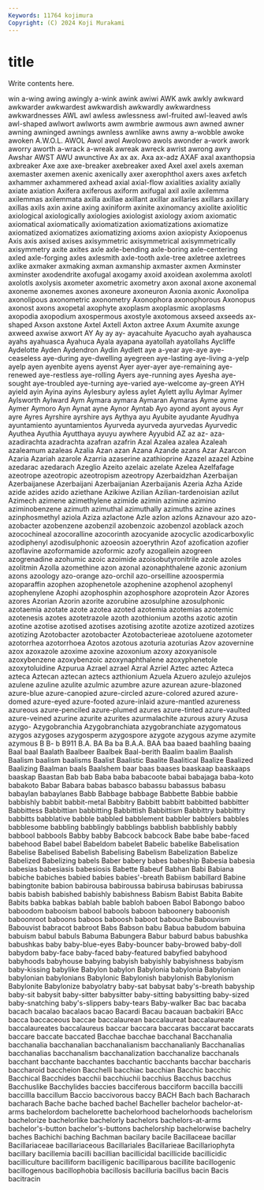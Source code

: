 ```yaml
---
Keywords: 11764 kojimura
Copyright: (C) 2024 Koji Murakami
---
```


# title

Write contents here.



win a-wing awing awingly a-wink awink awiwi AWK
awk awkly awkward awkwarder awkwardest awkwardish awkwardly awkwardness awkwardnesses AWL
awl awless awlessness awl-fruited awl-leaved awls awl-shaped awlwort awlworts awm
awmbrie awmous awn awned awner awning awninged awnings awnless awnlike
awns awny a-wobble awoke awoken A.W.O.L. AWOL Awol awol Awolowo
awols awonder a-work awork aworry aworth a-wrack a-wreak awreak awreck
awrist awrong awry Awshar AWST AWU awunctive Ax ax ax.
Axa ax-adz AXAF axal axanthopsia axbreaker Axe axe axe-breaker axebreaker
axed Axel axel axels axeman axemaster axemen axenic axenically axer
axerophthol axers axes axfetch axhammer axhammered axhead axial axial-flow axialities
axiality axially axiate axiation Axifera axiferous axiform axifugal axil axile
axilemma axilemmas axilemmata axilla axillae axillant axillar axillaries axillars axillary
axillas axils axin axine axing axiniform axinite axinomancy axiolite axiolitic
axiological axiologically axiologies axiologist axiology axiom axiomatic axiomatical axiomatically axiomatization
axiomatizations axiomatize axiomatized axiomatizes axiomatizing axioms axion axiopisty Axiopoenus Axis
axis axised axises axisymmetric axisymmetrical axisymmetrically axisymmetry axite axites axle
axle-bending axle-boring axle-centering axled axle-forging axles axlesmith axle-tooth axle-tree axletree
axletrees axlike axmaker axmaking axman axmanship axmaster axmen Axminster axminster
axodendrite axofugal axogamy axoid axoidean axolemma axolotl axolotls axolysis axometer
axometric axometry axon axonal axone axonemal axoneme axonemes axones axoneure
axoneuron Axonia axonic Axonolipa axonolipous axonometric axonometry Axonophora axonophorous Axonopus
axonost axons axopetal axophyte axoplasm axoplasmic axoplasms axopodia axopodium axospermous
axostyle axotomous axseed axseeds ax-shaped Axson axstone Axtel Axtell Axton
axtree Axum Axumite axunge axweed axwise axwort AY Ay ay
ay- ayacahuite Ayacucho ayah ayahausca ayahs ayahuasca Ayahuca Ayala ayapana
ayatollah ayatollahs Aycliffe Aydelotte Ayden Aydendron Aydin Aydlett aye a-year
aye-aye aye-ceaseless aye-during aye-dwelling ayegreen aye-lasting aye-living a-yelp ayelp ayen
ayenbite ayens ayenst Ayer ayer-ayer aye-remaining aye-renewed aye-restless aye-rolling Ayers
aye-running ayes Ayesha aye-sought aye-troubled aye-turning aye-varied aye-welcome ay-green AYH
ayield ayin Ayina ayins Aylesbury ayless aylet Aylett ayllu Aylmar
Aylmer Aylsworth Aylward Aym Aymara aymara Aymaran Aymaras Ayme ayme
Aymer Aymoro Ayn Aynat ayne Aynor Ayntab Ayo ayond ayont
ayous Ayr ayre Ayres Ayrshire ayrshire ays Aythya ayu Ayubite
ayudante Ayudhya ayuntamiento ayuntamientos Ayurveda ayurveda ayurvedas Ayurvedic Ayuthea Ayuthia
Ayutthaya ayuyu aywhere Ayyubid AZ az az- aza- azadirachta azadrachta
azafran azafrin Azal Azalea azalea Azaleah azaleamum azaleas Azalia Azan
azan Azana Azande azans Azar Azarcon Azaria Azariah azarole Azarria
azaserine azathioprine Azazel azazel Azbine azedarac azedarach Azeglio Azeito azelaic
azelate Azelea Azelfafage azeotrope azeotropic azeotropism azeotropy Azerbaidzhan Azerbaijan Azerbaijanese
Azerbaijani Azerbaijanian Azerbaijanis Azeria Azha Azide azide azides azido aziethane
Azikiwe Azilian Azilian-tardenoisian azilut Azimech azimene azimethylene azimide azimin azimine
azimino aziminobenzene azimuth azimuthal azimuthally azimuths azine azines azinphosmethyl aziola
Aziza azlactone Azle azlon azlons Aznavour azo azo- azobacter azobenzene
azobenzil azobenzoic azobenzol azoblack azoch azocochineal azocoralline azocorinth azocyanide azocyclic
azodicarboxylic azodiphenyl azodisulphonic azoeosin azoerythrin Azof azofication azofier azoflavine azoformamide
azoformic azofy azogallein azogreen azogrenadine azohumic azoic azoimide azoisobutyronitrile azole
azoles azolitmin Azolla azomethine azon azonal azonaphthalene azonic azonium azons
azoology azo-orange azo-orchil azo-orseilline azoospermia azoparaffin azophen azophenetole azophenine azophenol
azophenyl azophenylene Azophi azophosphin azophosphore azoprotein Azor Azores azores Azorian
Azorin azorite azorubine azosulphine azosulphonic azotaemia azotate azote azotea azoted
azotemia azotemias azotemic azotenesis azotes azotetrazole azoth azothionium azoths azotic
azotin azotine azotise azotised azotises azotising azotite azotize azotized azotizes
azotizing Azotobacter azotobacter Azotobacterieae azotoluene azotometer azotorrhea azotorrhoea Azotos azotous
azoturia azoturias Azov azovernine azox azoxazole azoxime azoxine azoxonium azoxy
azoxyanisole azoxybenzene azoxybenzoic azoxynaphthalene azoxyphenetole azoxytoluidine Azpurua Azrael azrael Azral
Azriel Aztec aztec Azteca azteca Aztecan aztecan aztecs azthionium Azuela
Azuero azulejo azulejos azulene azuline azulite azulmic azumbre azure azurean
azure-blazoned azure-blue azure-canopied azure-circled azure-colored azured azure-domed azure-eyed azure-footed azure-inlaid
azure-mantled azureness azureous azure-penciled azure-plumed azures azure-tinted azure-vaulted azure-veined azurine
azurite azurites azurmalachite azurous azury Azusa azygo- Azygobranchia Azygobranchiata azygobranchiate
azygomatous azygos azygoses azygosperm azygospore azygote azygous azyme azymite azymous
B B- b B911 B.A. BA Ba ba B.A.A. BAA
baa baaed baahling baaing Baal baal Baalath Baalbeer Baalbek Baal-berith
Baalim baalim Baalish Baalism baalism baalisms Baalist Baalistic Baalite Baalitical
Baalize Baalized Baalizing Baalman baals Baalshem baar baas baases baaskaap
baaskaaps baaskap Baastan Bab bab Baba baba babacoote babai babajaga
baba-koto babakoto Babar Babara babas babasco babassu babassus babasu babaylan
babaylanes Babb Babbage babbage Babbette Babbie babbie babbishly babbit babbit-metal
Babbitry Babbitt babbitt babbitted babbitter Babbittess Babbittian babbitting Babbittish Babbittism
Babbittry babbittry babbitts babblative babble babbled babblement babbler babblers babbles
babblesome babbling babblingly babblings babblish babblishly babbly babbool babbools Babby
babby Babcock babcock Babe babe babe-faced babehood Babel babel Babeldom
babelet Babelic babelike Babelisation Babelise Babelised Babelish Babelising Babelism Babelization
Babelize Babelized Babelizing babels Baber babery babes babeship Babesia babesia
babesias babesiasis babesiosis Babette Babeuf Babhan Babi Babiana babiche babiches
babied babies babies'-breath Babiism babillard Babine babingtonite babion babirousa babiroussa
babirusa babirusas babirussa babis babish babished babishly babishness Babism Babist
Babita Babite Babits babka babkas bablah bable babloh baboen Babol
Babongo baboo baboodom babooism babool babools baboon baboonery baboonish baboonroot
baboons baboos baboosh baboot babouche Babouvism Babouvist babracot babroot Babs
Babson babu Babua babudom babuina babuism babul babuls Babuma Babungera
Babur baburd babus babushka babushkas baby baby-blue-eyes Baby-bouncer baby-browed baby-doll
babydom baby-face baby-faced baby-featured babyfied babyhood babyhoods babyhouse babying babyish
babyishly babyishness babyism baby-kissing babylike Babylon babylon Babylonia babylonia Babylonian
babylonian babylonians Babylonic Babylonish babylonish Babylonism Babylonite Babylonize babyolatry baby-sat
babysat baby's-breath babyship baby-sit babysit baby-sitter babysitter baby-sitting babysitting baby-sized
baby-snatching baby's-slippers baby-tears Baby-walker Bac bac bacaba bacach bacalao bacalaos
bacao Bacardi Bacau bacauan bacbakiri BAcc bacca baccaceous baccae baccalaurean
baccalaureat baccalaureate baccalaureates baccalaureus baccar baccara baccaras baccarat baccarats baccare
baccate baccated Bacchae bacchae bacchanal Bacchanalia bacchanalia bacchanalian bacchanalianism bacchanalianly
Bacchanalias bacchanalias bacchanalism bacchanalization bacchanalize bacchanals bacchant bacchante bacchantes bacchantic
bacchants bacchar baccharis baccharoid baccheion Bacchelli bacchiac bacchian Bacchic bacchic
Bacchical Bacchides bacchii bacchiuchii bacchius Bacchus bacchus Bacchuslike Bacchylides baccies
bacciferous bacciform baccilla baccilli baccillla baccillum Baccio baccivorous baccy BACH
Bach bach Bacharach bacharach Bache bache bached bachel Bacheller bachelor
bachelor-at-arms bachelordom bachelorette bachelorhood bachelorhoods bachelorism bachelorize bachelorlike bachelorly bachelors
bachelors-at-arms bachelor's-button bachelor's-buttons bachelorship bachelorwise bachelry baches Bachichi baching Bachman
bacilary bacile Bacillaceae bacillar Bacillariaceae bacillariaceous Bacillariales Bacillarieae Bacillariophyta bacillary
bacillemia bacilli bacillian bacillicidal bacillicide bacillicidic bacilliculture bacilliform bacilligenic bacilliparous
bacillite bacillogenic bacillogenous bacillophobia bacillosis bacilluria bacillus bacin Bacis bacitracin
